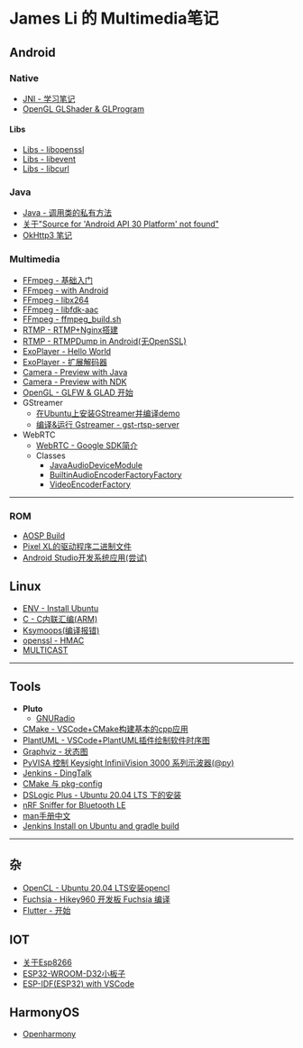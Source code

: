# James Li 的 Multimedia笔记

## Android

### Native
* [JNI - 学习笔记](android/jni/jni_info.md)
* [OpenGL GLShader & GLProgram](android/jni/opengl_native_api.md)
#### Libs
* [Libs - libopenssl](android/libs/libopenssl_android.md)
* [Libs - libevent](android/libs/libevent_android.md)
* [Libs - libcurl](android/libs/libcurl_android.md)

### Java
* [Java - 调用类的私有方法](android/java/java_reflection.md)
* [关于"Source for 'Android API 30 Platform' not found"](android/java/android_sdk_source.md)
* [OkHttp3 笔记](android/java/okhttp/okhttp.md)

### Multimedia
* [FFmpeg - 基础入门](mltimedia/../multimedia/ffmpeg/ffmpeg_base.md)
* [FFmpeg - with Android](multimedia/ffmpeg/ffmpeg_android.md)
* [FFmpeg - libx264](multimedia/x264/x264_android.md)
* [FFmpeg - libfdk-aac](multimedia/fdk-aac/fdk_aac.md)
* [FFmpeg - ffmpeg_build.sh](multimedia/ffmpeg/ffmpeg_build.sh)
* [RTMP - RTMP+Nginx搭建](multimedia/rtmp/nginx_rtmp.md)
* [RTMP - RTMPDump in Android(无OpenSSL)](multimedia/rtmp/librtmp_android.md)
* [ExoPlayer - Hello World](multimedia/exoplayer/exoplayer.md)
* [ExoPlayer - 扩展解码器](multimedia/exoplayer/exoplayer_ffmpeg.md)
* [Camera - Preview with Java](multimedia/android/camera2.md)
* [Camera - Preview with NDK](android/jni/camera_ndk_api.md)
* [OpenGL - GLFW & GLAD 开始](multimedia/opengl/glfw_glad.md) 
* GStreamer
  * [在Ubuntu上安装GStreamer并编译demo](multimedia/gstreamer/gstreamer_install.md)
  * [编译&运行 Gstreamer - gst-rtsp-server](multimedia/gstreamer/gst-rtsp-server.md)
* WebRTC
  * [WebRTC - Google SDK简介](multimedia/webrtc/webrtc_android.md)
  * Classes
    * [JavaAudioDeviceModule](multimedia/webrtc/JavaAudioDeviceModule.md)
    * [BuiltinAudioEncoderFactoryFactory](multimedia/webrtc/BuiltinAudioEncoderFactoryFactory.md)
    * [VideoEncoderFactory](multimedia/webrtc/VideoEncoderFactory.md)
---

### ROM
* [AOSP Build](android/rom/../ROM/tutorial.md)
* [Pixel XL的驱动程序二进制文件](android/ROM/pixel_drivers.md)
* [Android Studio开发系统应用(尝试)](android/frameworks/system_app/system_app.md)

## Linux
* [ENV - Install Ubuntu](linux/setup.md)
* [C - C内联汇编(ARM)](linux/arm_asm.md)
* [Ksymoops(编译报错)](linux/ksymoops.md)
* [openssl - HMAC](linux/openssl_hmac.md)
* [MULTICAST](linux/net/MULTICAST.md)
---

## Tools
* **Pluto**
  * [GNURadio](tools/pluto/gnuradio.md)
* [CMake - VSCode+CMake构建基本的cpp应用](tools/plantuml/cmake/cmake_vscode.md)
* [PlantUML - VSCode+PlantUML插件绘制软件时序图](tools/plantuml/plantuml.md)
* [Graphviz - 状态图](tools/graphviz/graphviz.md)
* [PyVISA 控制 Keysight InfiniiVision 3000 系列示波器(@py)](tools/pyvisa/pyvisa.md)
* [Jenkins - DingTalk](tools.tools/jenkins/jenkins_dingtalk.md)
* [CMake 与 pkg-config](tools/cmake/cmake_pkg-config.md)
* [DSLogic Plus - Ubuntu 20.04 LTS 下的安装](tools/dslogic/dslogic_install.md)
* [nRF Sniffer for Bluetooth LE](tools/nrf_sniffer/nrf_sniffer.md)
* [man手册中文](tools/shell/man.md)
* [Jenkins Install on Ubuntu and gradle build](tool/../tools/jenkins/jenkins_install_on_ubuntu.md)

---

## 杂
* [OpenCL - Ubuntu 20.04 LTS安装opencl](heterogeneous/opencl.md)
* [Fuchsia - Hikey960 开发板 Fuchsia 编译](fuchsia/tutoriral.md)
* [Flutter - 开始](flutter/flutter_env_setup.md)

## IOT
* [关于Esp8266](iot/esp8266.md)
* [ESP32-WROOM-D32小板子](iot/esp32/esp32_board.md)
* [ESP-IDF(ESP32) with VSCode](iot/esp32/esp_idf.md)

<!-- --- -->
<!-- * [C++ - Errors](lang/cpp/errors.md) -->

## HarmonyOS
* [Openharmony](openharmony/openharmony.md)
